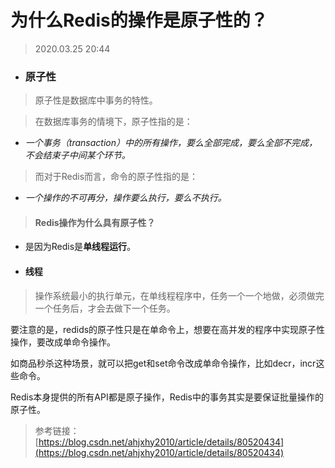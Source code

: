 # 为什么Redis的操作是原子性的？

> 2020.03.25 20:44

- ### 原子性

> 原子性是数据库中事务的特性。

> 在数据库事务的情境下，原子性指的是：
- *一个事务（transaction）中的所有操作，要么全部完成，要么全部不完成，不会结束子中间某个环节。*

> 而对于Redis而言，命令的原子性指的是：
- *一个操作的不可再分，操作要么执行，要么不执行。*

> #### Redis操作为什么具有原子性？

- 是因为Redis是**单线程运行**。

- #### 线程
> 操作系统最小的执行单元，在单线程程序中，任务一个一个地做，必须做完一个任务后，才会去做下一个任务。

要注意的是，redids的原子性只是在单命令上，想要在高并发的程序中实现原子性操作，要改成单命令操作。

如商品秒杀这种场景，就可以把get和set命令改成单命令操作，比如decr，incr这些命令。

Redis本身提供的所有API都是原子操作，Redis中的事务其实是要保证批量操作的原子性。


> 参考链接：
[https://blog.csdn.net/ahjxhy2010/article/details/80520434](https://blog.csdn.net/ahjxhy2010/article/details/80520434)